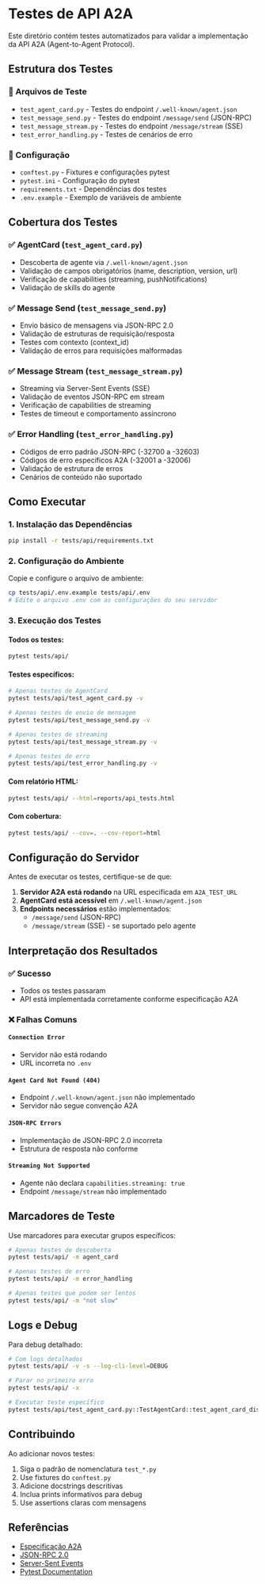 # Testes de API A2A

Este diretório contém testes automatizados para validar a implementação da API A2A (Agent-to-Agent Protocol).

## Estrutura dos Testes

### 📁 Arquivos de Teste

- `test_agent_card.py` - Testes do endpoint `/.well-known/agent.json`
- `test_message_send.py` - Testes do endpoint `/message/send` (JSON-RPC)
- `test_message_stream.py` - Testes do endpoint `/message/stream` (SSE)
- `test_error_handling.py` - Testes de cenários de erro

### 📁 Configuração

- `conftest.py` - Fixtures e configurações pytest
- `pytest.ini` - Configuração do pytest
- `requirements.txt` - Dependências dos testes
- `.env.example` - Exemplo de variáveis de ambiente

## Cobertura dos Testes

### ✅ AgentCard (`test_agent_card.py`)
- Descoberta de agente via `/.well-known/agent.json`
- Validação de campos obrigatórios (name, description, version, url)
- Verificação de capabilities (streaming, pushNotifications)
- Validação de skills do agente

### ✅ Message Send (`test_message_send.py`)
- Envio básico de mensagens via JSON-RPC 2.0
- Validação de estruturas de requisição/resposta
- Testes com contexto (context_id)
- Validação de erros para requisições malformadas

### ✅ Message Stream (`test_message_stream.py`)
- Streaming via Server-Sent Events (SSE)
- Validação de eventos JSON-RPC em stream
- Verificação de capabilities de streaming
- Testes de timeout e comportamento assíncrono

### ✅ Error Handling (`test_error_handling.py`)
- Códigos de erro padrão JSON-RPC (-32700 a -32603)
- Códigos de erro específicos A2A (-32001 a -32006)
- Validação de estrutura de erros
- Cenários de conteúdo não suportado

## Como Executar

### 1. Instalação das Dependências

```bash
pip install -r tests/api/requirements.txt
```

### 2. Configuração do Ambiente

Copie e configure o arquivo de ambiente:

```bash
cp tests/api/.env.example tests/api/.env
# Edite o arquivo .env com as configurações do seu servidor
```

### 3. Execução dos Testes

#### Todos os testes:
```bash
pytest tests/api/
```

#### Testes específicos:
```bash
# Apenas testes de AgentCard
pytest tests/api/test_agent_card.py -v

# Apenas testes de envio de mensagem
pytest tests/api/test_message_send.py -v

# Apenas testes de streaming
pytest tests/api/test_message_stream.py -v

# Apenas testes de erro
pytest tests/api/test_error_handling.py -v
```

#### Com relatório HTML:
```bash
pytest tests/api/ --html=reports/api_tests.html
```

#### Com cobertura:
```bash
pytest tests/api/ --cov=. --cov-report=html
```

## Configuração do Servidor

Antes de executar os testes, certifique-se de que:

1. **Servidor A2A está rodando** na URL especificada em `A2A_TEST_URL`
2. **AgentCard está acessível** em `/.well-known/agent.json`
3. **Endpoints necessários** estão implementados:
   - `/message/send` (JSON-RPC)
   - `/message/stream` (SSE) - se suportado pelo agente

## Interpretação dos Resultados

### ✅ Sucesso
- Todos os testes passaram
- API está implementada corretamente conforme especificação A2A

### ❌ Falhas Comuns

#### `Connection Error`
- Servidor não está rodando
- URL incorreta no `.env`

#### `Agent Card Not Found (404)`
- Endpoint `/.well-known/agent.json` não implementado
- Servidor não segue convenção A2A

#### `JSON-RPC Errors`
- Implementação de JSON-RPC 2.0 incorreta
- Estrutura de resposta não conforme

#### `Streaming Not Supported`
- Agente não declara `capabilities.streaming: true`
- Endpoint `/message/stream` não implementado

## Marcadores de Teste

Use marcadores para executar grupos específicos:

```bash
# Apenas testes de descoberta
pytest tests/api/ -m agent_card

# Apenas testes de erro
pytest tests/api/ -m error_handling

# Apenas testes que podem ser lentos
pytest tests/api/ -m "not slow"
```

## Logs e Debug

Para debug detalhado:

```bash
# Com logs detalhados
pytest tests/api/ -v -s --log-cli-level=DEBUG

# Parar no primeiro erro
pytest tests/api/ -x

# Executar teste específico
pytest tests/api/test_agent_card.py::TestAgentCard::test_agent_card_discovery -v
```

## Contribuindo

Ao adicionar novos testes:

1. Siga o padrão de nomenclatura `test_*.py`
2. Use fixtures do `conftest.py`
3. Adicione docstrings descritivas
4. Inclua prints informativos para debug
5. Use assertions claras com mensagens

## Referências

- [Especificação A2A](https://github.com/google/a2a)
- [JSON-RPC 2.0](https://www.jsonrpc.org/specification)
- [Server-Sent Events](https://developer.mozilla.org/docs/Web/API/Server-sent_events)
- [Pytest Documentation](https://docs.pytest.org/)